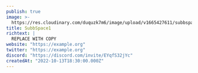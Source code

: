 ```yaml
---
publish: true
image: >-
  https://res.cloudinary.com/duquzk7m6/image/upload/v1665427611/subbspace_aqx5kr.svg
title: SubbSpace1
richtext: |
  REPLACE WITH COPY
website: "https://example.org"
twitter: "https://example.org"
discord: "https://discord.com/invite/EYqfS32jYc"
createdAt: "2022-10-13T18:30:00.000Z"
---
```

